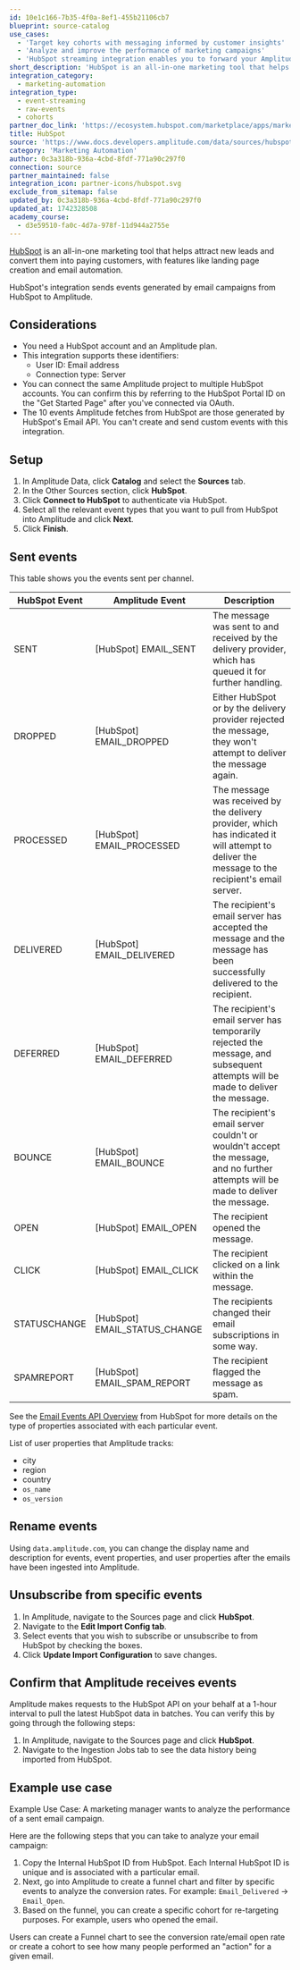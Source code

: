 ```yaml
---
id: 10e1c166-7b35-4f0a-8ef1-455b21106cb7
blueprint: source-catalog
use_cases:
  - 'Target key cohorts with messaging informed by customer insights'
  - 'Analyze and improve the performance of marketing campaigns'
  - 'HubSpot streaming integration enables you to forward your Amplitude events and event properties'
short_description: 'HubSpot is an all-in-one marketing tool that helps attract new leads and convert them into paying customers.'
integration_category:
  - marketing-automation
integration_type:
  - event-streaming
  - raw-events
  - cohorts
partner_doc_link: 'https://ecosystem.hubspot.com/marketplace/apps/marketing/analytics-data/amplitude-engage'
title: HubSpot
source: 'https://www.docs.developers.amplitude.com/data/sources/hubspot'
category: 'Marketing Automation'
author: 0c3a318b-936a-4cbd-8fdf-771a90c297f0
connection: source
partner_maintained: false
integration_icon: partner-icons/hubspot.svg
exclude_from_sitemap: false
updated_by: 0c3a318b-936a-4cbd-8fdf-771a90c297f0
updated_at: 1742328508
academy_course:
  - d3e59510-fa0c-4d7a-978f-11d944a2755e
---
```

[HubSpot](http://www.hubspot.com/) is an all-in-one marketing tool that helps attract new leads and convert them into paying customers, with features like landing page creation and email automation.

HubSpot's integration sends events generated by email campaigns from HubSpot to Amplitude.

## Considerations

- You need a HubSpot account and an Amplitude plan.
- This integration supports these identifiers:
    - User ID: Email address
    - Connection type: Server
- You can connect the same Amplitude project to multiple HubSpot accounts. You can confirm this by referring to the HubSpot Portal ID on the "Get Started Page" after you've connected via OAuth.
- The 10 events Amplitude fetches from HubSpot are those generated by HubSpot's Email API. You can't create and send  custom events with this integration.

## Setup

1. In Amplitude Data, click **Catalog** and select the **Sources** tab.
2. In the Other Sources section, click **HubSpot**.
3. Click **Connect to HubSpot** to authenticate via HubSpot.
4. Select all the relevant event types that you want to pull from HubSpot into Amplitude and click **Next**.
5. Click **Finish**.

## Sent events

This table shows you the events sent per channel.

| HubSpot Event | Amplitude Event               | Description                                                                                                                                    |
| ------------- | ----------------------------- | ---------------------------------------------------------------------------------------------------------------------------------------------- |
| SENT          | [HubSpot] EMAIL_SENT          | The message was sent to and received by the delivery provider, which has queued it for further handling.                                       |
| DROPPED       | [HubSpot] EMAIL_DROPPED       | Either HubSpot or by the delivery provider rejected the message, they won't attempt to deliver the message again.                              |
| PROCESSED     | [HubSpot] EMAIL_PROCESSED     | The message was received by the delivery provider, which has indicated it will attempt to deliver the message to the recipient's email server. |
| DELIVERED     | [HubSpot] EMAIL_DELIVERED     | The recipient's email server has accepted the message and the message has been successfully delivered to the recipient.                        |
| DEFERRED      | [HubSpot] EMAIL_DEFERRED      | The recipient's email server has temporarily rejected the message, and subsequent attempts will be made to deliver the message.                |
| BOUNCE        | [HubSpot] EMAIL_BOUNCE        | The recipient's email server couldn't or wouldn't accept the message, and no further attempts will be made to deliver the message.             |
| OPEN          | [HubSpot] EMAIL_OPEN          | The recipient opened the message.                                                                                                              |
| CLICK         | [HubSpot] EMAIL_CLICK         | The recipient clicked on a link within the message.                                                                                            |
| STATUSCHANGE  | [HubSpot] EMAIL_STATUS_CHANGE | The recipients changed their email subscriptions in some way.                                                                                  |
| SPAMREPORT    | [HubSpot] EMAIL_SPAM_REPORT   | The recipient flagged the message as spam.                                                                                                     |

See the [Email Events API Overview](https://legacydocs.hubspot.com/docs/methods/email/email_events_overview) from HubSpot for more details on the type of properties associated with each particular event.

List of user properties that Amplitude tracks:

- city
- region
- country
- `os_name`
- `os_version`

## Rename events

Using `data.amplitude.com`, you can change the display name and description for events, event properties, and user properties after the emails have been ingested into Amplitude.

## Unsubscribe from specific events

1. In Amplitude, navigate to the Sources page and click **HubSpot**.
2. Navigate to the **Edit Import Config tab**.
3. Select events that you wish to subscribe or unsubscribe to from HubSpot by checking the boxes.
4. Click **Update Import Configuration** to save changes.

## Confirm that Amplitude receives events

Amplitude makes requests to the HubSpot API on your behalf at a 1-hour interval to pull the latest HubSpot data in batches. You can verify this by going through the following steps:

1. In Amplitude, navigate to the Sources page and click **HubSpot**.
2. Navigate to the Ingestion Jobs tab to see the data history being imported from HubSpot.

## Example use case

Example Use Case: A marketing manager wants to analyze the performance of a sent email campaign.

Here are the following steps that you can take to analyze your email campaign:

1. Copy the Internal HubSpot ID from HubSpot. Each Internal HubSpot ID is unique and is associated with a particular email.
2. Next, go into Amplitude to create a funnel chart and filter by specific events to analyze the conversion rates. For example: `Email_Delivered` → `Email_Open`.
3. Based on the funnel, you can create a specific cohort for re-targeting purposes. For example,  users who opened the email.

Users can create a Funnel chart to see the conversion rate/email open rate or create a cohort to see how many people performed an "action" for a given email.
